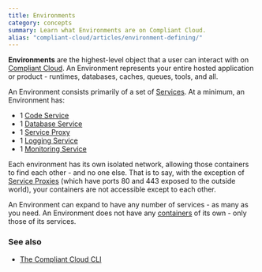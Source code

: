 ```yaml
---
title: Environments
category: concepts
summary: Learn what Environments are on Compliant Cloud.
alias: "compliant-cloud/articles/environment-defining/"
---
```


**Environments** are the highest-level object that a user can interact with on [Compliant Cloud](https://datica.com/compliant-cloud). An Environment represents your entire hosted application or product - runtimes, databases, caches, queues, tools, and all.

An Environment consists primarily of a set of [Services](/compliant-cloud/articles/concepts/services). At a minimum, an Environment has:

* 1 [Code Service](/compliant-cloud/articles/concepts/services#code-services)
* 1 [Database Service](/compliant-cloud/articles/concepts/services#database-services)
* 1 [Service Proxy](/compliant-cloud/articles/concepts/service-proxy)
* 1 [Logging Service](/compliant-cloud/articles/logging-access)
* 1 [Monitoring Service](/compliant-cloud/articles/monitoring)

Each environment has its own isolated network, allowing those containers to find each other - and no one else. That is to say, with the exception of [Service Proxies](/compliant-cloud/articles/concepts/service-proxy) (which have ports 80 and 443 exposed to the outside world), your containers are not accessible except to each other.

An Environment can expand to have any number of services - as many as you need. An Environment does not have any [containers](/compliant-cloud/articles/concepts/containers) of its own - only those of its services.

### See also

* [The Compliant Cloud CLI](/compliant-cloud/articles/cli-stratum)
